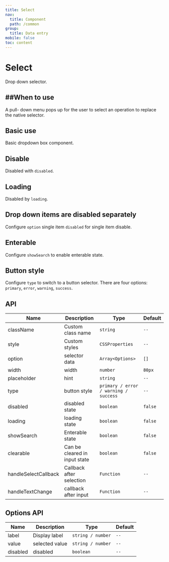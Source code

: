 ```yaml
---
title: Select
nav:
  title: Component
  path: /common
group:
  title: Data entry
mobile: false
toc: content
---
```


# Select

Drop down selector.

## ##When to use

A pull- down menu pops up for the user to select an operation to replace the native selector.

## Basic use

Basic dropdown box component.

<code src="./demos/index1.tsx"></code>

## Disable

Disabled with `disabled`.

<code src="./demos/index2.tsx"></code>

## Loading

Disabled by `loading`.

<code src="./demos/index3.tsx"></code>

## Drop down items are disabled separately

Configure `option` single item `disabled` for single item disable.

<code src="./demos/index4.tsx"></code>

## Enterable

Configure `showSearch` to enable enterable state.

<code src="./demos/index5.tsx"></code>

## Button style

Configure `type` to switch to a button selector. There are four options: `primary`, `error`, `warning`, `success`.

<code src="./demos/index6.tsx"></code>

## API

| Name                 | Description                   | Type                                  | Default |
| -------------------- | ----------------------------- | ------------------------------------- | ------- |
| className            | Custom class name             | `string`                              | `--`    |
| style                | Custom styles                 | `CSSProperties`                       | `--`    |
| option               | selector data                 | `Array<Options>`                      | `[]`    |
| width                | width                         | `number`                              | `80px`  |
| placeholder          | hint                          | `string`                              | `--`    |
| type                 | button style                  | `primary / error / warning / success` | `--`    |
| disabled             | disabled state                | `boolean`                             | `false` |
| loading              | loading state                 | `boolean`                             | `false` |
| showSearch           | Enterable state               | `boolean`                             | `false` |
| clearable            | Can be cleared in input state | `boolean`                             | `false` |
| handleSelectCallback | Callback after selection      | `Function`                            | `--`    |
| handleTextChange     | callback after input          | `Function`                            | `--`    |

## Options API

| Name     | Description    | Type              | Default |
| -------- | -------------- | ----------------- | ------- |
| label    | Display label  | `string / number` | `--`    |
| value    | selected value | `string / number` | `--`    |
| disabled | disabled       | `boolean`         | `--`    |
